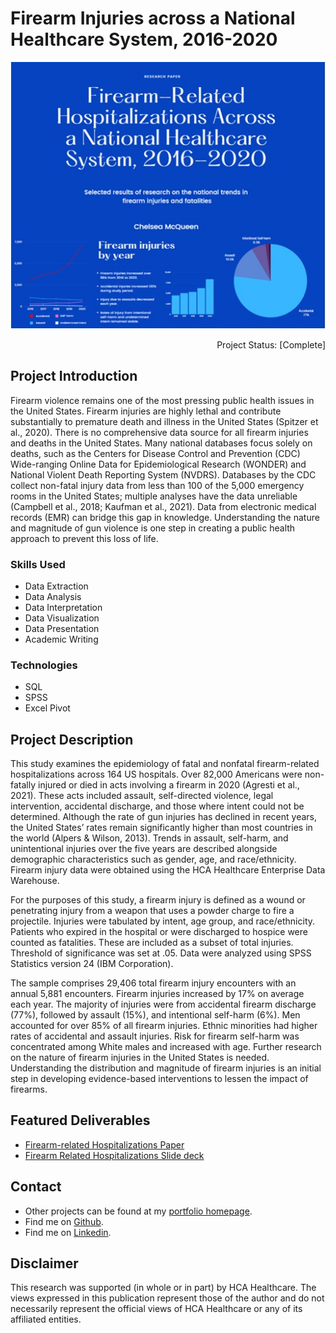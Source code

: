 # Firearm Injuries across a National Healthcare System, 2016-2020

<p align="center">
  <img src="images/firearm_thumbnail.jpg?raw=true"/>
</p>

<p align="right"> 
Project Status: [Complete]
 </p>
 
## Project Introduction
Firearm violence remains one of the most pressing public health issues in the United States. Firearm injuries are highly lethal and contribute substantially to premature death and illness in the United States (Spitzer et al.,  2020). There is no comprehensive data source for all firearm injuries and deaths in the United States. Many national databases focus solely on deaths, such as the Centers for Disease Control and Prevention (CDC) Wide-ranging Online Data for Epidemiological Research (WONDER) and National Violent Death Reporting System (NVDRS). Databases by the CDC collect non-fatal injury data from less than 100 of the 5,000 emergency rooms in the United States; multiple analyses have the data unreliable (Campbell et al., 2018; Kaufman et al., 2021). Data from electronic medical records (EMR) can bridge this gap in knowledge. Understanding the nature and magnitude of gun violence is one step in creating a public health approach to prevent this loss of life. 


### Skills Used
* Data Extraction
* Data Analysis
* Data Interpretation
* Data Visualization
* Data Presentation
* Academic Writing

### Technologies
* SQL
* SPSS
* Excel Pivot


## Project Description
This study examines the epidemiology of fatal and nonfatal firearm-related hospitalizations across 164 US hospitals. Over 82,000 Americans were non-fatally injured or died in acts involving a firearm in 2020 (Agresti et al., 2021). These acts included assault, self-directed violence, legal intervention, accidental discharge, and those where intent could not be determined. Although the rate of gun injuries has declined in recent years, the United States’ rates remain significantly higher than most countries in the world (Alpers & Wilson, 2013). Trends in assault, self-harm, and unintentional injuries over the five years are described alongside demographic characteristics such as gender, age, and race/ethnicity. Firearm injury data were obtained using the HCA Healthcare Enterprise Data Warehouse.

For the purposes of this study, a firearm injury is defined as a wound or penetrating injury from a weapon that uses a powder charge to fire a projectile. Injuries were tabulated by intent, age group, and race/ethnicity. Patients who expired in the hospital or were discharged to hospice were counted as fatalities. These are included as a subset of total injuries. Threshold of significance was set at .05. Data were analyzed using SPSS Statistics version 24 (IBM Corporation).

 The sample comprises 29,406 total firearm injury encounters with an annual 5,881 encounters. Firearm injuries increased by 17% on average each year. The majority of injuries were from accidental firearm discharge (77%), followed by assault (15%), and intentional self-harm (6%). Men accounted for over 85% of all firearm injuries. Ethnic minorities had higher rates of accidental and assault injuries. Risk for firearm self-harm was concentrated among White males and increased with age. Further research on the nature of firearm injuries in the United States is needed. Understanding the distribution and magnitude of firearm injuries is an initial step in developing evidence-based interventions to lessen the impact of firearms. 


## Featured Deliverables
* [Firearm-related Hospitalizations Paper](example.com)
* [Firearm Related Hospitalizations Slide deck](example.com)


## Contact
* Other projects can be found at my [portfolio homepage](https://chelseamcqueen.github.io/).
* Find me on [Github](https://github.com/chelseamcqueen).
* Find me on [Linkedin](https://www.linkedin.com/in/chelseamcqueen/).


## Disclaimer
This research was supported (in whole or in part) by HCA Healthcare. The views expressed in this publication represent those of the author and do not necessarily represent the official views of HCA Healthcare or any of its affiliated entities.

